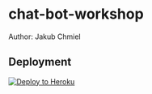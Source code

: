 # chat-bot-workshop
Author: Jakub Chmiel

## Deployment
[![Deploy to Heroku](https://www.herokucdn.com/deploy/button.svg)](https://heroku.com/deploy)


